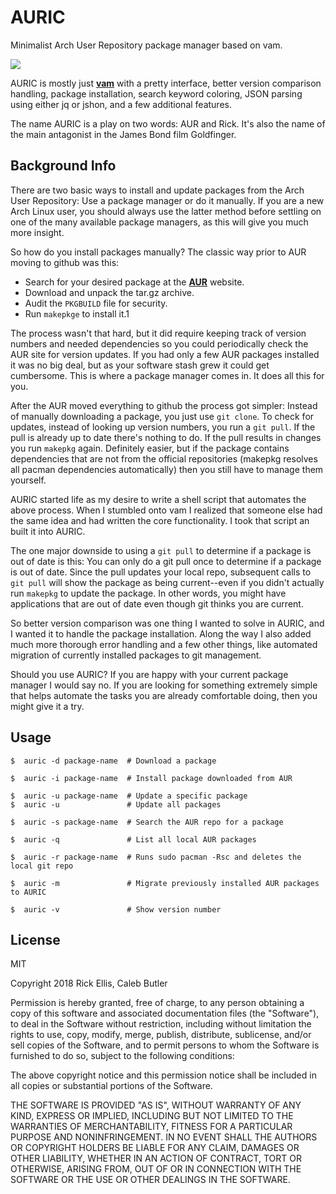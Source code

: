 # AURIC
Minimalist Arch User Repository package manager based on vam.

<img src="https://i.imgur.com/klpv9KP.png" />

AURIC is mostly just __[vam](https://github.com/calebabutler/vam)__ with a pretty interface, better version comparison handling, package installation, search keyword coloring, JSON parsing using either jq or jshon, and a few additional features. 

The name AURIC is a play on two words: AUR and Rick. It's also the name of the main antagonist in the James Bond film Goldfinger.

## Background Info
There are two basic ways to install and update packages from the Arch User Repository: Use a package manager or do it manually. If you are a new Arch Linux user, you should always use the latter method before settling on one of the many available package managers, as this will give you much more insight.

So how do you install packages manually? The classic way prior to AUR moving to github was this:

* Search for your desired package at the __[AUR](https://aur.archlinux.org/)__ website.
* Download and unpack the tar.gz archive.
* Audit the `PKGBUILD` file for security.
* Run `makepkge` to install it.1

The process wasn't that hard, but it did require keeping track of version numbers and needed dependencies so you could periodically check the AUR site for version updates. If you had only a few AUR packages installed it was no big deal, but as your software stash grew it could get cumbersome. This is where a package manager comes in. It does all this for you.

After the AUR moved everything to github the process got simpler: Instead of manually downloading a package, you just use `git clone`. To check for updates, instead of looking up version numbers, you run a `git pull`. If the pull is already up to date there's nothing to do. If the pull results in changes you run `makepkg` again. Definitely easier, but if the package contains dependencies that are not from the official repositories (makepkg resolves all pacman dependencies automatically) then you still have to manage them yourself.

AURIC started life as my desire to write a shell script that automates the above process. When I stumbled onto vam I realized that someone else had the same idea and had written the core functionality. I took that script an built it into AURIC.

The one major downside to using a `git pull` to determine if a package is out of date is this: You can only do a git pull once to determine if a package is out of date. Since the pull updates your local repo, subsequent calls to `git pull` will show the package as being current--even if you didn't actually run `makepkg` to update the package. In other words, you might have applications that are out of date even though git thinks you are current.

So better version comparison was one thing I wanted to solve in AURIC, and I wanted it to handle the package installation. Along the way I also added much more thorough error handling and a few other things, like automated migration of currently installed packages to git management.

Should you use AURIC? If you are happy with your current package manager I would say no. If you are looking for something extremely simple that helps automate the tasks you are already comfortable doing, then you might give it a try.

## Usage

    $  auric -d package-name  # Download a package

    $  auric -i package-name  # Install package downloaded from AUR

    $  auric -u package-name  # Update a specific package
    $  auric -u               # Update all packages

    $  auric -s package-name  # Search the AUR repo for a package

    $  auric -q               # List all local AUR packages

    $  auric -r package-name  # Runs sudo pacman -Rsc and deletes the local git repo

    $  auric -m               # Migrate previously installed AUR packages to AURIC

    $  auric -v               # Show version number

## License

MIT

Copyright 2018 Rick Ellis, Caleb Butler

Permission is hereby granted, free of charge, to any person obtaining a copy of this software and associated documentation files (the "Software"), to deal in the Software without restriction, including without limitation the rights to use, copy, modify, merge, publish, distribute, sublicense, and/or sell copies of the Software, and to permit persons to whom the Software is furnished to do so, subject to the following conditions:

The above copyright notice and this permission notice shall be included in all copies or substantial portions of the Software.

THE SOFTWARE IS PROVIDED "AS IS", WITHOUT WARRANTY OF ANY KIND, EXPRESS OR IMPLIED, INCLUDING BUT NOT LIMITED TO THE WARRANTIES OF MERCHANTABILITY, FITNESS FOR A PARTICULAR PURPOSE AND NONINFRINGEMENT. IN NO EVENT SHALL THE AUTHORS OR COPYRIGHT HOLDERS BE LIABLE FOR ANY CLAIM, DAMAGES OR OTHER LIABILITY, WHETHER IN AN ACTION OF CONTRACT, TORT OR OTHERWISE, ARISING FROM, OUT OF OR IN CONNECTION WITH THE SOFTWARE OR THE USE OR OTHER DEALINGS IN THE SOFTWARE.